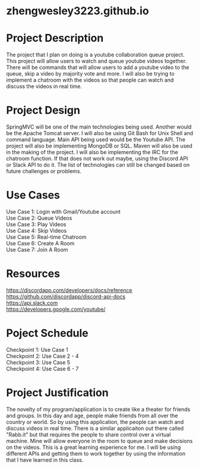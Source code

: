 # zhengwesley3223.github.io
# Project Description
The project that I plan on doing is a youtube collaboration queue project. This project will allow users to watch and queue youtube videos together. There will be commands that will allow users to add a youtube video to the queue, skip a video by majority vote and more. I will also be trying to implement a chatroom with the videos so that people can watch and discuss the videos in real time.

# Project Design
SpringMVC will be one of the main technologies being used. Another would be the Apache Tomcat server. I will also be using Git Bash for
Unix Shell and command language. Main API being used would be the Youtube API. The project will also be implementing MongoDB or SQL. Maven will also be used in the making of the project. I will also be implementing the IRC for the chatroom function. If that does not work out maybe, using the Discord API or Slack API to do it. The list of technologies can still be changed based on future challenges or problems.

# Use Cases
Use Case 1: Login with Gmail/Youtube account <br />
Use Case 2: Queue Videos <br />
Use Case 3: Play Videos <br />
Use Case 4: Skip Videos <br />
Use Case 5: Real-time Chatroom <br />
Use Case 6: Create A Room <br />
Use Case 7: Join A Room <br />

# Resources
https://discordapp.com/developers/docs/reference <br />
https://github.com/discordapp/discord-api-docs <br />
https://api.slack.com <br />
https://developers.google.com/youtube/ <br />

# Poject Schedule
Checkpoint 1: Use Case 1 <br />
Checkpoint 2: Use Case 2 - 4 <br />
Checkpoint 3: Use Case 5 <br />
Checkpoint 4: Use Case 6 - 7 <br />

# Project Justification
The novelty of my program/application is to create like a theater for friends and groups. In this day and age, people make friends from all over the country or world. So by using this application, the people can watch and discuss videos in real time. There is a similar applicaiton out there called "Rabb.it" but that requires the people to share control over a virtual machine. Mine will allow everyone in the room to queue and make decisions on the videos. This is a great learning experience for me. I will be using different APIs and getting them to work together by using the information that I have learned in this class.
